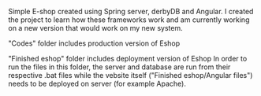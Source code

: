 Simple E-shop created using Spring server, derbyDB and Angular. I created the project to learn how these frameworks work and am currently working on a new version that would work on my new system.

"Codes" folder includes production version of Eshop

"Finished eshop" folder includes deployment version of Eshop
In order to run the files in this folder, the server and database are run from their respective .bat files while the vebsite itself ("Finished eshop/Angular files") needs to be deployed on server (for example Apache).
